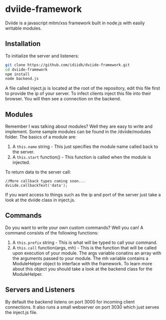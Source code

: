# dviide-framework
Dviide is a javascript mitm/xss framework built in node.js with easily writable modules.

## Installation

To initialize the server and listeners:
```bash
git clone https://github.com/idiidk/dviide-framework.git
cd dviide-framework
npm install
node backend.js
```

A file called inject.js is located at the root of the repository, edit this file first to provide the ip of your server. To infect clients inject this file into their browser. You will then see a connection on the backend.

## Modules

Remember I was talking about modules? Well they are easy to write and implement. Some sample modules can be found in the /dviide/modules folder. The basics of a module are:

1. A ```this.name``` string - This just specifies the module name called back to the server.
2. A ```this.start``` function() - This function is called when the module is injected.

To return data to the server call:
```
//More callback types coming soon...
dviide.callbackText('data');
```
If you want access to things such as the ip and port of the server just take a look at the dviide class in inject.js.

## Commands

Do you want to write your own custom commands? Well you can! A command consists of the following functions:

1. A ```this.prefix``` string - This is what will be typed to call your command.
2. A ```this.call``` function(args, mh) - This is the function that will be called upon execution of your module. The args variable conatins an array with the arguments passed to your module. The mh variable contains a ModuleHelper object to interface with the framework. To learn more about this object you should take a look at the backend class for the ModuleHelper.

## Servers and Listeners
By default the backend listens on port 3000 for incoming client connections. It also runs a small webserver on port 3030 which just serves the inject.js file.
